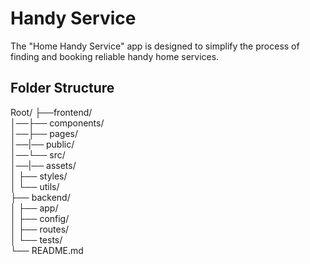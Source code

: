 # Handy Service
The "Home Handy Service" app is designed to simplify the process of finding and booking reliable handy home services. 

##  Folder Structure
Root/
├──frontend/  
│──├── components/  
│──├── pages/  
│──|── public/  
│──└── src/  
│──|── assets/  
│  ├── styles/  
│  └── utils/  
├── backend/  
│   ├── app/  
│   ├── config/  
│   ├── routes/  
│   └── tests/  
└── README.md  


